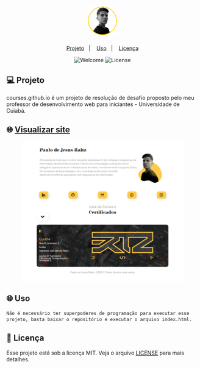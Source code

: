 <h1 align="center">
    <img alt="Paulo Raitz" src=".github/PauloJRaitz.png" width="15%">
</h1>

<p align="center">
  <a href="#-projeto">Projeto</a>&nbsp;&nbsp;&nbsp;|&nbsp;&nbsp;&nbsp;
  <a href="#-uso">Uso</a>&nbsp;&nbsp;&nbsp;|&nbsp;&nbsp;&nbsp;
  <a href="#memo-licença">Licença</a>
</p>

<p align="center">
 <img src="https://img.shields.io/static/v1?label=Sejam&message=bem%20vindos&color=FFCC00&labelColor=262626" alt="Welcome" />

  <img src="https://img.shields.io/static/v1?label=license&message=MIT&color=FFCC00&labelColor=262626" alt="License" >
</p>

## 💻 Projeto

courses.github.io é um projeto de resolução de desafio proposto pelo meu professor de desenvolvimento web para iniciantes - Universidade de Cuiabá.

## 🌐 [Visualizar site](https://paulo-jraitz.github.io/courses.github.io/)

<p align="center">
  <img alt="visualização" src=".github/preview.png" width="85%">
</p>

## 🌐 Uso

```
Não é necessário ter superpoderes de programação para executar esse projeto, basta baixar o repositório e executar o arquivo index.html.
```

## :memo: Licença

Esse projeto está sob a licença MIT. Veja o arquivo [LICENSE](LICENSE.md) para mais detalhes.
